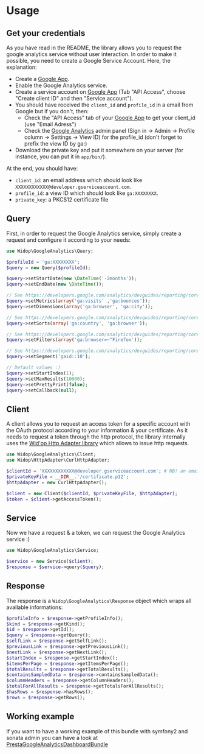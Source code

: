# Usage

## Get your credentials

As you have read in the README, the library allows you to request the google analytics service without user interaction.
In order to make it possible, you need to create a Google Service Account. Here, the explanation:

 * Create a [Google App](http://code.google.com/apis/console).
 * Enable the Google Analytics service.
 * Create a service account on [Google App](http://code.google.com/apis/console) (Tab "API Access", choose
   "Create client ID" and then "Service account").
 * You should have received the `client_id` and `profile_id` in a email from Google but if you don't, then:
   * Check the "API Access" tab of your [Google App](http://code.google.com/apis/console) to get your client_id (use
     "Email Adress")
   * Check the [Google Analytics](http://www.google.com/analytics) admin panel (Sign in -> Admin -> Profile column ->
     Settings -> View ID) for the profile_id (don't forget to prefix the view ID by ga:)
 * Download the private key and put it somewhere on your server (for instance, you can put it in `app/bin/`).

At the end, you should have:

 * `client_id`: an email address which should look like `XXXXXXXXXXXX@developer.gserviceaccount.com`.
 * `profile_id`: a view ID which should look like `ga:XXXXXXXX`.
 * `private_key`: a PKCS12 certificate file

## Query

First, in order to request the Google Analytics service, simply create a request and configure it according
to your needs:

``` php
use Widop\GoogleAnalytics\Query;

$profileId = 'ga:XXXXXXXX';
$query = new Query($profileId);

$query->setStartDate(new \DateTime('-2months'));
$query->setEndDate(new \DateTime());

// See https://developers.google.com/analytics/devguides/reporting/core/dimsmets
$query->setMetrics(array('ga:visits' ,'ga:bounces'));
$query->setDimensions(array('ga:browser', 'ga:city'));

// See https://developers.google.com/analytics/devguides/reporting/core/v3/reference#sort
$query->setSorts(array('ga:country', 'ga:browser'));

// See https://developers.google.com/analytics/devguides/reporting/core/v3/reference#filters
$query->setFilters(array('ga:browser=~^Firefox'));

// See https://developers.google.com/analytics/devguides/reporting/core/v3/reference#segment
$query->setSegment('gaid::10');

// Default values :)
$query->setStartIndex(1);
$query->setMaxResults(10000);
$query->setPrettyPrint(false);
$query->setCallback(null);
```

## Client

A client allows you to request an access token for a specific account with the OAuth protocol according to your
information & your certificate. As it needs to request a token through the http protocol, the library internally uses
the [Wid'op Http Adapter library](https://github.com/widop/http-adapter) which allows to issue http requests.

``` php
use Widop\GoogleAnalytics\Client;
use Widop\HttpAdapter\CurlHttpAdapter;

$clientId = 'XXXXXXXXXXXX@developer.gserviceaccount.com'; # NB! an email address
$privateKeyFile = __DIR__.'/certificate.p12';
$httpAdapter = new CurlHttpAdapter();

$client = new Client($clientId, $privateKeyFile, $httpAdapter);
$token = $client->getAccessToken();
```

## Service

Now we have a request & a token, we can request the Google Analytics service :)

``` php
use Widop\GoogleAnalytics\Service;

$service = new Service($client);
$response = $service->query($query);
```

## Response

The response is a `Widop\GoogleAnalytics\Response` object which wraps all available informations:

``` php
$profileInfo = $response->getProfileInfo();
$kind = $response->getKind();
$id = $response->getId();
$query = $response->getQuery();
$selfLink = $response->getSelfLink();
$previousLink = $response->getPreviousLink();
$nextLink = $response->getNextLink();
$startIndex = $response->getStartIndex();
$itemsPerPage = $response->getItemsPerPage();
$totalResults = $response->getTotalResults();
$containsSampledData = $response->containsSampledData();
$columnHeaders = $response->getColumnHeaders();
$totalForAllResults = $response->getTotalsForAllResults();
$hasRows = $response->hasRows();
$rows = $response->getRows();
```

## Working example

If you want to have a working example of this bundle with symfony2 and sonata admin you can have a look at
[PrestaGoogleAnalyticsDashboardBundle](https://github.com/prestaconcept/PrestaGoogleAnalyticsDashboardBundle)
